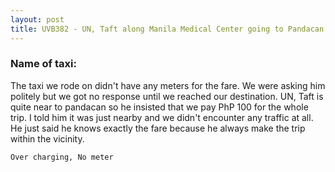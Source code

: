 ```yaml
---
layout: post
title: UVB382 - UN, Taft along Manila Medical Center going to Pandacan Manila
---
```


### Name of taxi: 

The taxi we rode on didn't have any meters for the fare. We were asking him politely but we got no response until we reached our destination. UN, Taft is quite near to pandacan so he insisted that we pay PhP 100 for the whole trip. I told him it was just nearby and we didn't encounter any traffic at all. He just said he knows exactly the fare because he always make the trip within the vicinity.

```Over charging, No meter```
